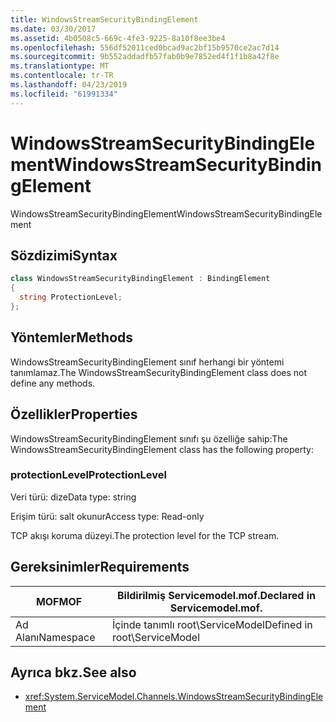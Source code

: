 ```yaml
---
title: WindowsStreamSecurityBindingElement
ms.date: 03/30/2017
ms.assetid: 4b0508c5-669c-4fe3-9225-8a10f8ee3be4
ms.openlocfilehash: 556df52011ced0bcad9ac2bf15b9570ce2ac7d14
ms.sourcegitcommit: 9b552addadfb57fab0b9e7852ed4f1f1b8a42f8e
ms.translationtype: MT
ms.contentlocale: tr-TR
ms.lasthandoff: 04/23/2019
ms.locfileid: "61991334"
---
```

# <a name="windowsstreamsecuritybindingelement"></a><span data-ttu-id="98673-102">WindowsStreamSecurityBindingElement</span><span class="sxs-lookup"><span data-stu-id="98673-102">WindowsStreamSecurityBindingElement</span></span>
<span data-ttu-id="98673-103">WindowsStreamSecurityBindingElement</span><span class="sxs-lookup"><span data-stu-id="98673-103">WindowsStreamSecurityBindingElement</span></span>  
  
## <a name="syntax"></a><span data-ttu-id="98673-104">Sözdizimi</span><span class="sxs-lookup"><span data-stu-id="98673-104">Syntax</span></span>  
  
```csharp
class WindowsStreamSecurityBindingElement : BindingElement  
{  
  string ProtectionLevel;  
};  
```  
  
## <a name="methods"></a><span data-ttu-id="98673-105">Yöntemler</span><span class="sxs-lookup"><span data-stu-id="98673-105">Methods</span></span>  
 <span data-ttu-id="98673-106">WindowsStreamSecurityBindingElement sınıf herhangi bir yöntemi tanımlamaz.</span><span class="sxs-lookup"><span data-stu-id="98673-106">The WindowsStreamSecurityBindingElement class does not define any methods.</span></span>  
  
## <a name="properties"></a><span data-ttu-id="98673-107">Özellikler</span><span class="sxs-lookup"><span data-stu-id="98673-107">Properties</span></span>  
 <span data-ttu-id="98673-108">WindowsStreamSecurityBindingElement sınıfı şu özelliğe sahip:</span><span class="sxs-lookup"><span data-stu-id="98673-108">The WindowsStreamSecurityBindingElement class has the following property:</span></span>  
  
### <a name="protectionlevel"></a><span data-ttu-id="98673-109">protectionLevel</span><span class="sxs-lookup"><span data-stu-id="98673-109">ProtectionLevel</span></span>  
 <span data-ttu-id="98673-110">Veri türü: dize</span><span class="sxs-lookup"><span data-stu-id="98673-110">Data type: string</span></span>  
  
 <span data-ttu-id="98673-111">Erişim türü: salt okunur</span><span class="sxs-lookup"><span data-stu-id="98673-111">Access type: Read-only</span></span>  
  
 <span data-ttu-id="98673-112">TCP akışı koruma düzeyi.</span><span class="sxs-lookup"><span data-stu-id="98673-112">The protection level for the TCP stream.</span></span>  
  
## <a name="requirements"></a><span data-ttu-id="98673-113">Gereksinimler</span><span class="sxs-lookup"><span data-stu-id="98673-113">Requirements</span></span>  
  
|<span data-ttu-id="98673-114">MOF</span><span class="sxs-lookup"><span data-stu-id="98673-114">MOF</span></span>|<span data-ttu-id="98673-115">Bildirilmiş Servicemodel.mof.</span><span class="sxs-lookup"><span data-stu-id="98673-115">Declared in Servicemodel.mof.</span></span>|  
|---------|-----------------------------------|  
|<span data-ttu-id="98673-116">Ad Alanı</span><span class="sxs-lookup"><span data-stu-id="98673-116">Namespace</span></span>|<span data-ttu-id="98673-117">İçinde tanımlı root\ServiceModel</span><span class="sxs-lookup"><span data-stu-id="98673-117">Defined in root\ServiceModel</span></span>|  
  
## <a name="see-also"></a><span data-ttu-id="98673-118">Ayrıca bkz.</span><span class="sxs-lookup"><span data-stu-id="98673-118">See also</span></span>

- <xref:System.ServiceModel.Channels.WindowsStreamSecurityBindingElement>
